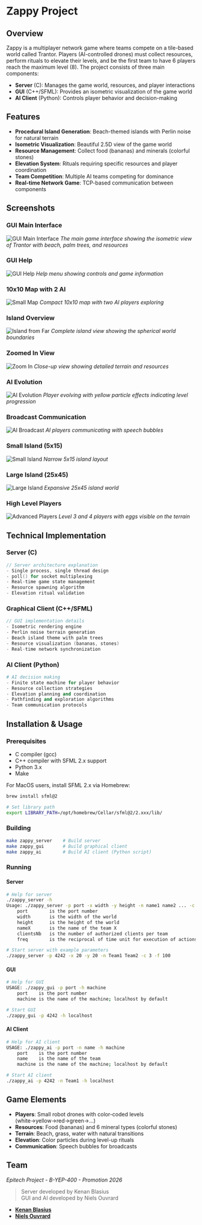 # Zappy Project

## Overview

Zappy is a multiplayer network game where teams compete on a tile-based world called Trantor. Players (AI-controlled drones) must collect resources, perform rituals to elevate their levels, and be the first team to have 6 players reach the maximum level (8). The project consists of three main components:

- **Server** (C): Manages the game world, resources, and player interactions
- **GUI** (C++/SFML): Provides an isometric visualization of the game world
- **AI Client** (Python): Controls player behavior and decision-making

## Features

- **Procedural Island Generation**: Beach-themed islands with Perlin noise for natural terrain
- **Isometric Visualization**: Beautiful 2.5D view of the game world
- **Resource Management**: Collect food (bananas) and minerals (colorful stones)
- **Elevation System**: Rituals requiring specific resources and player coordination
- **Team Competition**: Multiple AI teams competing for dominance
- **Real-time Network Game**: TCP-based communication between components

## Screenshots

### GUI Main Interface
![GUI Main Interface](screenshots/main_interface.png)
*The main game interface showing the isometric view of Trantor with beach, palm trees, and resources*

### GUI Help
![GUI Help](screenshots/help_menu.png)
*Help menu showing controls and game information*

### 10x10 Map with 2 AI
![Small Map](screenshots/10x10_map.png)
*Compact 10x10 map with two AI players exploring*

### Island Overview
![Island from Far](screenshots/island_overview.png)
*Complete island view showing the spherical world boundaries*

### Zoomed In View
![Zoom In](screenshots/zoomed_view.png)
*Close-up view showing detailed terrain and resources*

### AI Evolution
![AI Evolution](screenshots/ai_evolution.png)
*Player evolving with yellow particle effects indicating level progression*

### Broadcast Communication
![AI Broadcast](screenshots/broadcast.png)
*AI players communicating with speech bubbles*

### Small Island (5x15)
![Small Island](screenshots/small_island.png)
*Narrow 5x15 island layout*

### Large Island (25x45)
![Large Island](screenshots/large_island.png)
*Expansive 25x45 island world*

### High Level Players
![Advanced Players](screenshots/high_level_players.png)
*Level 3 and 4 players with eggs visible on the terrain*

## Technical Implementation

### Server (C)
```c
// Server architecture explanation
- Single process, single thread design
- poll() for socket multiplexing
- Real-time game state management
- Resource spawning algorithm
- Elevation ritual validation
```

### Graphical Client (C++/SFML)
```cpp
// GUI implementation details
- Isometric rendering engine
- Perlin noise terrain generation
- Beach island theme with palm trees
- Resource visualization (bananas, stones)
- Real-time network synchronization
```

### AI Client (Python)
```python
# AI decision making
- Finite state machine for player behavior
- Resource collection strategies
- Elevation planning and coordination
- Pathfinding and exploration algorithms
- Team communication protocols
```

## Installation & Usage

### Prerequisites
- C compiler (gcc)
- C++ compiler with SFML 2.x support
- Python 3.x
- Make

For MacOS users, install SFML 2.x via Homebrew:
```bash
brew install sfml@2

# Set library path
export LIBRARY_PATH=/opt/homebrew/Cellar/sfml@2/2.xxx/lib/
```

### Building
```bash
make zappy_server    # Build server
make zappy_gui       # Build graphical client
make zappy_ai        # Build AI client (Python script)
```

### Running

#### Server
```bash
# Help for server
./zappy_server -h
Usage: ./zappy_server -p port -x width -y height -n name1 name2 ... -c clientsNb -f freq
	port		is the port number
	width		is the width of the world
	height		is the height of the world
	nameX		is the name of the team X
	clientsNb	is the number of authorized clients per team
	freq		is the reciprocal of time unit for execution of actions
```

```bash
# Start server with example parameters
./zappy_server -p 4242 -x 20 -y 20 -n Team1 Team2 -c 3 -f 100
```

#### GUI

```bash
# Help for GUI
USAGE: ./zappy_gui -p port -h machine
	port	is the port number
	machine	is the name of the machine; localhost by default
```

```bash
# Start GUI
./zappy_gui -p 4242 -h localhost
```


#### AI Client

```bash
# Help for AI client
USAGE: ./zappy_ai -p port -n name -h machine
	port	is the port number
	name	is the name of the team
	machine	is the name of the machine; localhost by default
```

```bash
# Start AI client
./zappy_ai -p 4242 -n Team1 -h localhost
```

## Game Elements

- **Players**: Small robot drones with color-coded levels (white→yellow→red→green→...)
- **Resources**: Food (bananas) and 6 mineral types (colorful stones)
- **Terrain**: Beach, grass, water with natural transitions
- **Elevation**: Color particles during level-up rituals
- **Communication**: Speech bubbles for broadcasts

## Team
*Epitech Project - B-YEP-400 - Promotion 2026*
> Server developed by Kenan Blasius  
> GUI and AI developed by Niels Ouvrard

- [**Kenan Blasius**](https://github.com/Kenan-Blasius)
- [**Niels Ouvrard**](https://github.com/NielsOuvrard)
